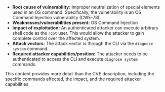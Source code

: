 - **Root cause of vulnerability:** Improper neutralization of special elements used in an OS command. Specifically, the vulnerability is an OS Command Injection vulnerability (CWE-78).
- **Weaknesses/vulnerabilities present:** OS Command Injection
- **Impact of exploitation:** An authenticated attacker can execute arbitrary shell code as the `root` user. This would allow the attacker to gain complete control over the affected system.
- **Attack vectors:**  The attack vector is through the CLI via the `diagnose system` command.
- **Required attacker capabilities/position:** The attacker needs to be authenticated to access the CLI and execute `diagnose system` commands.

This content provides more detail than the CVE description, including the specific commands affected, the impact, and the required attacker capabilities.